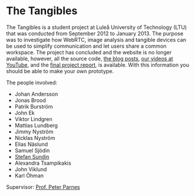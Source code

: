 The Tangibles
=============

The Tangibles is a student project at Luleå University of Technology (LTU) that was conducted from September 2012 to January 2013. The purpose was to investigate how WebRTC, image analysis and tangible devices can be used to simplify communication and let users share a common workspace. The project has concluded and the website is no longer available, however, all the source code, [the blog posts](http://the-tangibles.blogspot.com/), [our videos at YouTube](http://www.youtube.com/user/TheTangibleProject), and the [final project report](https://github.com/stefansundin/The-Tangibles/blob/master/assets/Report.pdf?raw=true), is available. With this information you should be able to make your own prototype.

The people involved:
* Johan Andersson
* Jonas Brood
* Patrik Burström
* John Ek
* Viktor Lindgren
* Mattias Lundberg
* Jimmy Nyström
* Nicklas Nyström
* Elias Näslund
* Samuel Sjödin
* [Stefan Sundin](http://stefansundin.com/)
* Alexandra Tsampikakis
* John Viklund
* Karl Öhman

Supervisor: [Prof. Peter Parnes](http://parnes.com)
